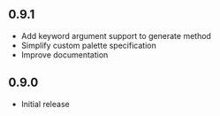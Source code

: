 0.9.1
-----

- Add keyword argument support to generate method
- Simplify custom palette specification
- Improve documentation

0.9.0
-----

- Initial release
